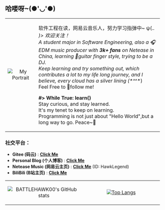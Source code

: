 ## 哈喽呀~(●'◡'●)

<table>
<tr>
<td valign="middle" width="20%" align="center">
 
![My Portrait](https://gravatar.loli.net/avatar/9397ee92df891fea25c9ad0fbdcf79bf)  
  
</td>
<td valign="middle" width="80%" align="left">
 
软件工程在读，网易云音乐人，努力学习指弹中~ ψ(._. )>  欢迎关注！  
A student major in Software Engineering, also a :headphones:EDM music producer with **3k+ fans** on Netease in China, learning :guitar:guitar finger style, trying to be a DJ.  
Keep learning and try something out, which contributes a lot to my life long journey, and I believe, every cloud has a silver lining (*^_^*)  
Feel Free to :bell:follow me!  

**#> While True: learn()**  
Stay curious, and stay learned.  
It's my tenet to keep on learning.  
Programming is not just about "Hello World",but a long way to go. Peace~:tada:

</td>
</tr>
</table>

### 社交平台：  
* **Gitee (码云)** : **[Click Me](https://gitee.com/battlehawk)**  
* **Personal Blog (个人博客)** : **[Click Me](//battlehawk233.cn)**  
* **Netease Music (网易云主页)** : **[Click Me](//music.163.com/#/user/home?id=66732339)** (ID: HawkLegend)  
* **BiliBili (B站主页)** : **[Click Me](https://space.bilibili.com/4916371)**

<table>
<tr>
<td valign="middle" width="50%" align="center">
  
![BATTLEHAWK00's GitHub stats](https://github-readme-stats.vercel.app/api?username=battlehawk00&show_icons=true&count_private=true&locale=cn&include_all_commits=true)  
  
</td>
<td valign="middle" width="50%" align="center">
  
[![Top Langs](https://github-readme-stats.vercel.app/api/top-langs/?username=battlehawk00&show_icons=true&locale=cn&hide=HTML,CSS,VUE,JAVASCRIPT)](https://github.com/anuraghazra/github-readme-stats)
  
</td>
</tr>
</table>
